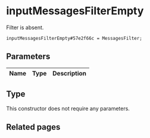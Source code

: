 # inputMessagesFilterEmpty
Filter is absent.

```
inputMessagesFilterEmpty#57e2f66c = MessagesFilter;
```

## Parameters
| Name | Type | Description |
| ---- | :----: | ----------- |


## Type
This constructor does not require any parameters.

## Related pages
